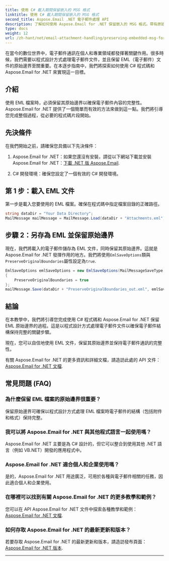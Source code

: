 ```yaml
---
title: 使用 C# 載入期間保留嵌入的 MSG 格式
linktitle: 使用 C# 載入期間保留嵌入的 MSG 格式
second_title: Aspose.Email .NET 電子郵件處理 API
description: 了解如何使用 Aspose.Email for .NET 保留嵌入的 MSG 格式。帶有原始程式碼的分步指南。
type: docs
weight: 12
url: /zh-hant/net/email-attachment-handling/preserving-embedded-msg-format-during-load-with-csharp/
---
```


在當今的數位世界中，電子郵件通訊在個人和專業領域都發揮著關鍵作用。很多時候，我們需要以程式設計方式處理電子郵件文件，並且保留 EML（電子郵件）文件的原始邊界至關重要。在本逐步指南中，我們將探索如何使用 C# 程式碼和 Aspose.Email for .NET 來實現這一目標。

## 介紹

使用 EML 檔案時，必須保留其原始邊界以確保電子郵件內容的完整性。 Aspose.Email for .NET 提供了一個簡單而有效的方法來做到這一點。我們將引導您完成整個過程，從必要的程式碼片段開始。

## 先決條件

在我們開始之前，請確保您具備以下先決條件：

1.  Aspose.Email for .NET：如果您還沒有安裝，請從以下網站下載並安裝 Aspose.Email for .NET：[下載 .NET 版 Aspose.Email](https://releases.aspose.com/email/net/).

2. C# 開發環境：確保您設定了一個有效的 C# 開發環境。

## 第 1 步：載入 EML 文件

第一步是載入您要使用的 EML 檔案。確保在程式碼中指定檔案目錄的正確路徑。

```csharp
string dataDir = "Your Data Directory";
MailMessage mailMessage = MailMessage.Load(dataDir + "Attachments.eml");
```

## 步驟 2：另存為 EML 並保留原始邊界

現在，我們將載入的電子郵件儲存為 EML 文件，同時保留其原始邊界。這就是 Aspose.Email for .NET 發揮作用的地方。我們將使用`EmlSaveOptions`類與`PreserveOriginalBoundaries`屬性設定為`true`.

```csharp
EmlSaveOptions emlSaveOptions = new EmlSaveOptions(MailMessageSaveType.EmlFormat)
{
    PreserveOriginalBoundaries = true
};
mailMessage.Save(dataDir + "PreserveOriginalBoundaries_out.eml", emlSaveOptions);
```

## 結論

在本教學中，我們將引導您完成使用 C# 程式碼和 Aspose.Email for .NET 保留 EML 原始邊界的過程。這是以程式設計方式處理電子郵件文件以確保電子郵件結構保持完整的關鍵步驟。

現在，您可以自信地使用 EML 文件，保留其原始邊界並保持電子郵件通訊的完整性。

有關 Aspose.Email for .NET 的更多資訊和詳細文檔，請造訪此處的 API 文件：[Aspose.Email for .NET 文檔](https://reference.aspose.com/email/net/).

## 常見問題 (FAQ)

### 為什麼保留 EML 檔案的原始邊界很重要？
   
保留原始邊界可確保以程式設計方式處理 EML 檔案時電子郵件的結構（包括附件和格式）保持完整。

### 我可以將 Aspose.Email for .NET 與其他程式語言一起使用嗎？

Aspose.Email for .NET 主要是為 C# 設計的，但它可以整合到使用其他 .NET 語言（例如 VB.NET）開發的應用程式中。

### Aspose.Email for .NET 適合個人和企業使用嗎？

是的，Aspose.Email for .NET 用途廣泛，可用於各種與電子郵件相關的任務，因此適合個人和企業使用。

### 在哪裡可以找到有關 Aspose.Email for .NET 的更多教學和範例？

您可以在 API Aspose.Email for .NET 文件中探索各種教學和範例：[Aspose.Email for .NET 文檔](https://reference.aspose.com/email/net/).

### 如何存取 Aspose.Email for .NET 的最新更新和版本？

若要存取 Aspose.Email for .NET 的最新更新和版本，請造訪發布頁面：[Aspose.Email for .NET 版本](https://releases.aspose.com/email/net/).

---